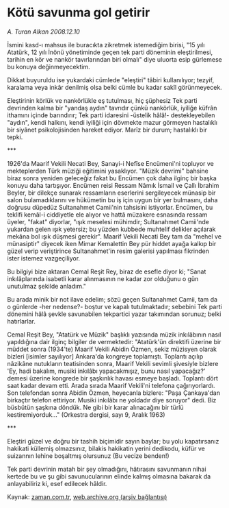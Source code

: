 # Kötü savunma gol getirir

*A. Turan Alkan 2008.12.10*

<tr><td class="metin" colspan="2" style="padding-top: 20px; padding-left: 5px; padding-right: 10px;">İsmini kasd-ı mahsus ile buracıkta zikretmek istemediğim birisi, "15 yılı Atatürk, 12 yılı İnönü yönetiminde geçen tek parti döneminin eleştirilmesi, tarihin en kör ve nankör tavırlarından biri olmalı" diye uluorta esip gürlemese bu konuya değinmeyecektim.</td></tr><tr><td class="metin" colspan="2" style="padding-top: 20px; padding-left: 5px; padding-right: 10px;"><p> Dikkat buyuruldu ise yukardaki cümlede "eleştiri" tâbiri kullanılıyor; tezyif, karalama veya inkâr denilmiş olsa belki cümle bu kadar sakîl görünmeyecek.
<p>Eleştirinin körlük ve nankörlükle eş tutulması, hiç şüphesiz Tek parti devrinden kalma bir "yandaş aydın" tavrıdır çünkü nankörlük, iyiliğe küfrân ithamını içinde barındırır; Tek parti idaresini -üstelik hâlâ!- destekleyebilen "aydın", kendi halkını, kendi iyiliği için dövmekte mazur görmeyen hastalıklı bir siyânet psikolojisinden hareket ediyor. Marîz bir durum; hastalıklı bir tepki.
<p>***
<p>1926'da Maarif Vekili Necati Bey, Sanayi-i Nefîse Encümeni'ni topluyor ve mekteplerden Türk müziği eğitimini yasaklıyor. "Müzik devrimi" bahsine biraz sonra yeniden geleceğiz fakat bu Encümen çok daha ilginç bir başka konuyu daha tartışıyor. Encümen reisi Ressam Nâmık İsmail ve Çallı İbrahim Beyler, bir dilekçe sunarak ressamların eserlerini sergileyecek münasip bir salon bulamadıklarını ve hükümetin bu iş için uygun bir yer bulmasını, daha doğrusu düpedüz Sultanahmet Camii'nin tahsisini istiyorlar. Encümen, bu teklifi kemâl-i ciddiyetle ele alıyor ve hattâ müzakere esnasında ressam üyeler, "fakat" diyorlar, "ışık meselesi mühimdir; Sultanahmet Camii'nde yukardan gelen ışık yetersiz; bu yüzden kubbede muhtelif delikler açılarak mekâna bol ışık düşmesi gerekir". Maarif Vekili Necati Bey tam da "mehel ve münasiptir" diyecek iken Mimar Kemalettin Bey pür hiddet ayağa kalkıp bir güzel verip veriştirince Sultanahmet'in resim galerisi yapılması fikrinden ister istemez vazgeçiliyor.
<p>Bu bilgiyi bize aktaran Cemal Reşit Rey, biraz de esefle diyor ki; "Sanat inkılâplarında isabetli karar alınmasının ne kadar zor olduğunu o gün unutulmaz şekilde anladım."
<p>Bu arada minik bir not ilave edelim; sözü geçen Sultanahmet Camii, tam da o günlerde -her nedense?- boştur ve kapalı tutulmaktadır; sebebini Tek parti dönemini hâlâ şevkle savunabilen tekpartici yazar takımından sorunuz; belki hatırlarlar.
<p>Cemal Reşit Bey, "Atatürk ve Müzik" başlıklı yazısında müzik inkılâbının nasıl yapıldığına dair ilginç bilgiler de vermektedir: "Atatürk'ün direktifi üzerine bir müddet sonra (1934'te) Maarif Vekili Abidin Özmen, sekiz müzisyen olarak bizleri [isimler sayılıyor] Ankara'da kongreye toplamıştı. Toplantı açılıp nâzikâne nutukların teatisinden sonra, Maarif Vekili sevimli şivesiyle bizlere 'Ey, hadi bakalım, musiki inkılâbı yapacakmışız, bunu nasıl yapacağız?' demesi üzerine kongrede bir şaşkınlık havası esmeye başladı. Toplantı dört saat kadar devam etti. Arada sırada Maarif Vekili'ni telefona çağırıyorlardı. Son telefondan sonra Abidin Özmen, heyecanla bizlere: "Paşa Çankaya'dan birkaçtır telefon ettiriyor. Musiki inkılâbı ne yoldadır diye soruyor" dedi. Biz büsbütün şaşkına döndük. Ne gibi bir karar alınacağını bir türlü kestiremiyorduk..." (Orkestra dergisi, sayı 9, Aralık 1963)
<p>***
<p>Eleştiri güzel ve doğru bir tashih biçimidir sayın baylar; bu yolu kapatırsanız hakikati küllemiş olmazsınız, bilakis hakikatin yerini dedikodu, küfür ve suizannın lehine boşaltmış olursunuz (Bu vecize benden!)
<p>Tek parti devrinin matah bir şey olmadığını, hâtırasını savunmanın nihai kertede bu ve şu gibi savunucularının elinde kalmış olmasına bakarak da anlayabiliriz ki, esef edilecek hâldir.<br/></p></p></p></p></p></p></p></p></p></p></td></tr>

Kaynak: [zaman.com.tr](http://zaman.com.tr/yazar.do?yazino=768945), [web.archive.org (arşiv bağlantısı)](http://web.archive.org/web/20090220231820/http://www.zaman.com.tr:80/yazar.do?yazino=768945)
